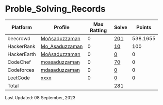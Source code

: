 # Proble_Solving_Records

| Platform | Profile | Max Ratting | Solve | Points |
| -- | -------- | ----------- | ----- | --------- |
| beecrowd | [MoAsaduzzaman](https://www.beecrowd.com.br/judge/en/profile/875460) | 0 | [201](https://github.com/MoAsaduzzaman/Probelm_Solving_beecrowd) | 538.1655 |
| HackerRank | [Mo_Asaduzzaman](https://www.hackerrank.com/md35_858) | 0 | [10](https://github.com/MoAsaduzzaman/Problem_Solving_HackerRank) | 100 |
| HackerEarth | [MoAsaduzzaman](https://www.hackerearth.com/@md35-858) | 0 | [0]() | 0 |  
| CodeChef | [moasaduzzaman](https://www.codechef.com/users/moasaduzzaman) | 0 | [70](https://github.com/MoAsaduzzaman/Problem_Solving_CodeChef) | 0 |
| Codeforces | [mdasaduzzaman](https://codeforces.com/profile/mdasaduzzaman)| 0 | [0]() | 0 |
| LeetCode | [xxxx]() | 0 | [0]() | 0 |
| Total |  |  | 281 |  |

Last Updated: 08 September, 2023
